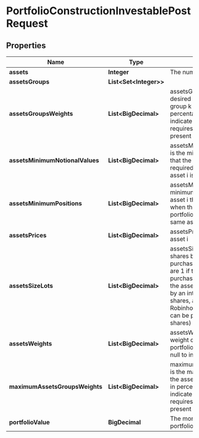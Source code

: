 

# PortfolioConstructionInvestablePostRequest


## Properties

| Name | Type | Description | Notes |
|------------ | ------------- | ------------- | -------------|
|**assets** | **Integer** | The number of assets |  |
|**assetsGroups** | **List&lt;Set&lt;Integer&gt;&gt;** |  |  [optional] |
|**assetsGroupsWeights** | **List&lt;BigDecimal&gt;** | assetsGroupsWeights[i] is the desired weight of the assets group k in the portfolio, in percentage (can be null to indicate no specific desire); requires assetsGroups to be present |  [optional] |
|**assetsMinimumNotionalValues** | **List&lt;BigDecimal&gt;** | assetsMinimumNotionalValues[i] is the minimum monetary value that the position in the asset i is required to represent when the asset i is included in the portfolio |  [optional] |
|**assetsMinimumPositions** | **List&lt;BigDecimal&gt;** | assetsMinimumPositions[i] is the minimum number of shares of the asset i that is required to purchase when the asset i is included in the portfolio (usual values are the same as for assetsSizeLots) |  [optional] |
|**assetsPrices** | **List&lt;BigDecimal&gt;** | assetsPrices[i] is the price of the asset i |  |
|**assetsSizeLots** | **List&lt;BigDecimal&gt;** | assetsSizeLots[i] is the number of shares by which it is required to purchase the asset i (usual values are 1 if the asset needs to be purchased share by share, 100 if the asset needs to be purchased by an integer multiple of 100 shares, and 1/1000000 - e.g. for Robinhood broker - if the asset can be purchased by fractional shares) |  [optional] |
|**assetsWeights** | **List&lt;BigDecimal&gt;** | assetsWeights[i] is the desired weight of the asset i in the portfolio, in percentage (can be null to indicate no specific desire) |  [optional] |
|**maximumAssetsGroupsWeights** | **List&lt;BigDecimal&gt;** | maximumAssetsGroupsWeights[k] is the maximum desired weight of the assets group k in the portfolio, in percentage (can be null to indicate no specific desire); requires assetsGroups to be present |  [optional] |
|**portfolioValue** | **BigDecimal** | The monetary value of the portfolio |  |



